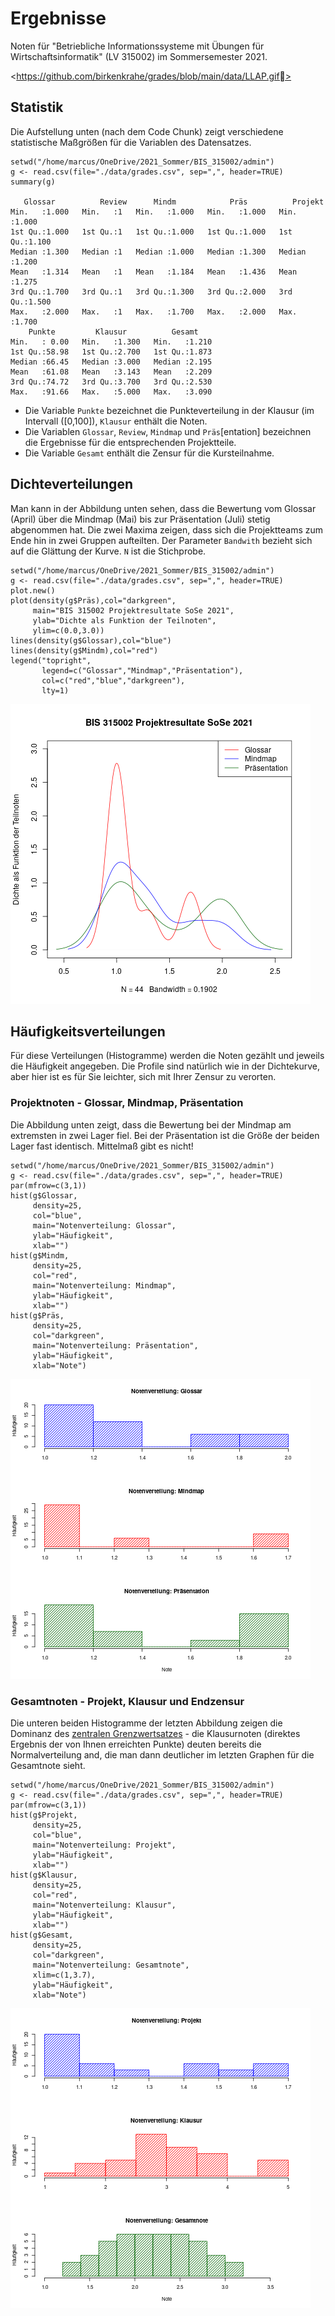 
# Ergebnisse

Noten für "Betriebliche Informationssysteme mit Übungen für
Wirtschaftsinformatik" (LV 315002) im Sommersemester 2021.

<https://github.com/birkenkrahe/grades/blob/main/data/LLAP.gif>


## Statistik

Die Aufstellung unten (nach dem Code Chunk) zeigt verschiedene
statistische Maßgrößen für die Variablen des Datensatzes.

    setwd("/home/marcus/OneDrive/2021_Sommer/BIS_315002/admin")
    g <- read.csv(file="./data/grades.csv", sep=",", header=TRUE)
    summary(g)

       Glossar          Review      Mindm            Präs          Projekt     
    Min.   :1.000   Min.   :1   Min.   :1.000   Min.   :1.000   Min.   :1.000  
    1st Qu.:1.000   1st Qu.:1   1st Qu.:1.000   1st Qu.:1.000   1st Qu.:1.100  
    Median :1.300   Median :1   Median :1.000   Median :1.300   Median :1.200  
    Mean   :1.314   Mean   :1   Mean   :1.184   Mean   :1.436   Mean   :1.275  
    3rd Qu.:1.700   3rd Qu.:1   3rd Qu.:1.300   3rd Qu.:2.000   3rd Qu.:1.500  
    Max.   :2.000   Max.   :1   Max.   :1.700   Max.   :2.000   Max.   :1.700  
        Punkte         Klausur          Gesamt     
    Min.   : 0.00   Min.   :1.300   Min.   :1.210  
    1st Qu.:58.98   1st Qu.:2.700   1st Qu.:1.873  
    Median :66.45   Median :3.000   Median :2.195  
    Mean   :61.08   Mean   :3.143   Mean   :2.209  
    3rd Qu.:74.72   3rd Qu.:3.700   3rd Qu.:2.530  
    Max.   :91.66   Max.   :5.000   Max.   :3.090

-   Die Variable `Punkte` bezeichnet die Punkteverteilung in der
    Klausur (im Intervall \([0,100]\), `Klausur` enthält die Noten.
-   Die Variablen `Glossar`, `Review`, `Mindmap` und
    `Präs`[entation] bezeichnen die Ergebnisse für die
    entsprechenden Projektteile.
-   Die Variable `Gesamt` enthält die Zensur für die Kursteilnahme.


## Dichteverteilungen

Man kann in der Abbildung unten sehen, dass die Bewertung vom
Glossar (April) über die Mindmap (Mai) bis zur Präsentation
(Juli) stetig abgenommen hat. Die zwei Maxima zeigen, dass sich
die Projektteams zum Ende hin in zwei Gruppen aufteilten. Der
Parameter `Bandwith` bezieht sich auf die Glättung der Kurve. `N`
ist die Stichprobe.

    setwd("/home/marcus/OneDrive/2021_Sommer/BIS_315002/admin")
    g <- read.csv(file="./data/grades.csv", sep=",", header=TRUE)
    plot.new()
    plot(density(g$Präs),col="darkgreen",
         main="BIS 315002 Projektresultate SoSe 2021",
         ylab="Dichte als Funktion der Teilnoten",
         ylim=c(0.0,3.0))
    lines(density(g$Glossar),col="blue")
    lines(density(g$Mindm),col="red")
    legend("topright",
           legend=c("Glossar","Mindmap","Präsentation"),
           col=c("red","blue","darkgreen"),
           lty=1)

![img](https://github.com/birkenkrahe/grades/blob/main/data/grades_dichte_projekt.png "Verteilung der Teilnoten über Projektteile hinweg")


## Häufigkeitsverteilungen

Für diese Verteilungen (Histogramme) werden die Noten gezählt und
jeweils die Häufigkeit angegeben. Die Profile sind natürlich wie
in der Dichtekurve, aber hier ist es für Sie leichter, sich mit
Ihrer Zensur zu verorten.


### Projektnoten - Glossar, Mindmap, Präsentation

Die Abbildung unten zeigt, dass die Bewertung bei der Mindmap
am extremsten in zwei Lager fiel. Bei der Präsentation ist die
Größe der beiden Lager fast identisch. Mittelmaß gibt es nicht!

    setwd("/home/marcus/OneDrive/2021_Sommer/BIS_315002/admin")
    g <- read.csv(file="./data/grades.csv", sep=",", header=TRUE)
    par(mfrow=c(3,1))
    hist(g$Glossar,
         density=25,
         col="blue",
         main="Notenverteilung: Glossar",
         ylab="Häufigkeit",
         xlab="")
    hist(g$Mindm,
         density=25,
         col="red",
         main="Notenverteilung: Mindmap",
         ylab="Häufigkeit",
         xlab="")
    hist(g$Präs,
         density=25,
         col="darkgreen",
         main="Notenverteilung: Präsentation",
         ylab="Häufigkeit",
         xlab="Note")

![img](https://github.com/birkenkrahe/grades/blob/main/data/grades_hist_projekt.png "Histogramm der Noten für verschiedene Projektteile")


### Gesamtnoten - Projekt, Klausur und Endzensur

Die unteren beiden Histogramme der letzten Abbildung zeigen
die Dominanz des [zentralen Grenzwertsatzes](https://de.wikipedia.org/wiki/Zentraler_Grenzwertsatz) - die Klausurnoten
(direktes Ergebnis der von Ihnen erreichten Punkte) deuten
bereits die Normalverteilung and, die man dann deutlicher im
letzten Graphen für die Gesamtnote sieht.

    setwd("/home/marcus/OneDrive/2021_Sommer/BIS_315002/admin")
    g <- read.csv(file="./data/grades.csv", sep=",", header=TRUE)
    par(mfrow=c(3,1))
    hist(g$Projekt,
         density=25,
         col="blue",
         main="Notenverteilung: Projekt",
         ylab="Häufigkeit",
         xlab="")
    hist(g$Klausur,
         density=25,
         col="red",
         main="Notenverteilung: Klausur",
         ylab="Häufigkeit",
         xlab="")
    hist(g$Gesamt,
         density=25,
         col="darkgreen",
         main="Notenverteilung: Gesamtnote",
         xlim=c(1,3.7),
         ylab="Häufigkeit",
         xlab="Note")

![img](https://github.com/birkenkrahe/grades/blob/main/data/grades_hist.png "Histogramm der Noten für Projekt (50%), Klausur (50%) und Gesamtergebnis")

